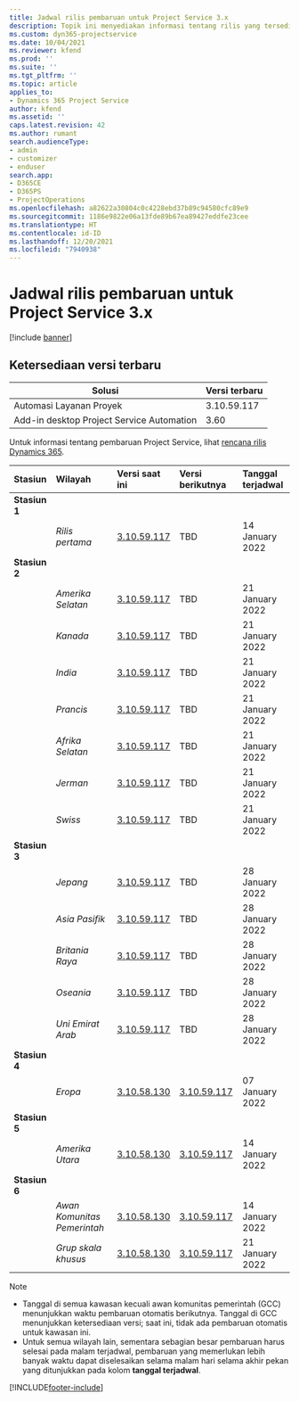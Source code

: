 ```yaml
---
title: Jadwal rilis pembaruan untuk Project Service 3.x
description: Topik ini menyediakan informasi tentang rilis yang tersedia dan yang akan datang dari Dynamics 365 Project Service Automation.
ms.custom: dyn365-projectservice
ms.date: 10/04/2021
ms.reviewer: kfend
ms.prod: ''
ms.suite: ''
ms.tgt_pltfrm: ''
ms.topic: article
applies_to:
- Dynamics 365 Project Service
author: kfend
ms.assetid: ''
caps.latest.revision: 42
ms.author: rumant
search.audienceType:
- admin
- customizer
- enduser
search.app:
- D365CE
- D365PS
- ProjectOperations
ms.openlocfilehash: a82622a30804c0c4228ebd37b89c94580cfc89e9
ms.sourcegitcommit: 1186e9822e06a13fde89b67ea89427eddfe23cee
ms.translationtype: HT
ms.contentlocale: id-ID
ms.lasthandoff: 12/20/2021
ms.locfileid: "7940938"
---
```

# <a name="update-release-schedule-for-project-service-3x"></a>Jadwal rilis pembaruan untuk Project Service 3.x

[!include [banner](../includes/psa-now-project-operations.md)]

## <a name="latest-version-availability"></a>Ketersediaan versi terbaru

| Solusi  | Versi terbaru |
|-------|----|
| Automasi Layanan Proyek    | 3.10.59.117 |
| Add-in desktop Project Service Automation                | 3.60          |

Untuk informasi tentang pembaruan Project Service, lihat [rencana rilis Dynamics 365](/dynamics365/release-plans/). 

| Stasiun  | Wilayah | Versi saat ini | Versi berikutnya |  Tanggal terjadwal
| :---   | :---   | :---   | :---   |:---   |         
|<strong>Stasiun 1</strong> | |  |  | |
| | <i>Rilis pertama</i> | [3.10.59.117](whats-new-ur-38.md) | TBD | 14 January 2022
|<strong>Stasiun 2</strong> | |  |  | |
| | <i>Amerika Selatan</i> | [3.10.59.117](whats-new-ur-38.md) | TBD | 21 January 2022
| | <i>Kanada</i> | [3.10.59.117](whats-new-ur-38.md) | TBD | 21 January 2022
| | <i>India</i> | [3.10.59.117](whats-new-ur-38.md) | TBD | 21 January 2022
| | <i>Prancis</i> | [3.10.59.117](whats-new-ur-38.md) | TBD | 21 January 2022
| | <i>Afrika Selatan</i> | [3.10.59.117](whats-new-ur-38.md) | TBD | 21 January 2022
| | <i>Jerman</i> | [3.10.59.117](whats-new-ur-38.md) | TBD | 21 January 2022
| | <i>Swiss</i> | [3.10.59.117](whats-new-ur-38.md) | TBD | 21 January 2022
|<strong>Stasiun 3</strong> | |  |  | |
| | <i>Jepang</i> | [3.10.59.117](whats-new-ur-38.md) | TBD | 28 January 2022
| | <i>Asia Pasifik</i> | [3.10.59.117](whats-new-ur-38.md) | TBD | 28 January 2022
| | <i>Britania Raya</i> | [3.10.59.117](whats-new-ur-38.md) | TBD | 28 January 2022
| | <i>Oseania</i> | [3.10.59.117](whats-new-ur-38.md) | TBD | 28 January 2022
| | <i>Uni Emirat Arab</i> | [3.10.59.117](whats-new-ur-38.md) | TBD | 28 January 2022
|<strong>Stasiun 4</strong> | |  |  | |
| | <i>Eropa</i> | [3.10.58.130](whats-new-ur-37-5.md) | [3.10.59.117](whats-new-ur-38.md) | 07 January 2022
|<strong>Stasiun 5</strong> | |  |  | |
| | <i>Amerika Utara</i> | [3.10.58.130](whats-new-ur-37-5.md) | [3.10.59.117](whats-new-ur-38.md) | 14 January 2022
|<strong>Stasiun 6</strong> | |  |  | |
| | <i>Awan Komunitas Pemerintah</i> | [3.10.58.130](whats-new-ur-37-5.md) | [3.10.59.117](whats-new-ur-38.md) | 14 January 2022
| | <i>Grup skala khusus</i> | [3.10.58.130](whats-new-ur-37-5.md) | [3.10.59.117](whats-new-ur-38.md) | 21 January 2022



>[!Note]
> - Tanggal di semua kawasan kecuali awan komunitas pemerintah (GCC) menunjukkan waktu pembaruan otomatis berikutnya. Tanggal di GCC menunjukkan ketersediaan versi; saat ini, tidak ada pembaruan otomatis untuk kawasan ini.
> - Untuk semua wilayah lain, sementara sebagian besar pembaruan harus selesai pada malam terjadwal, pembaruan yang memerlukan lebih banyak waktu dapat diselesaikan selama malam hari selama akhir pekan yang ditunjukkan pada kolom **tanggal terjadwal**.


[!INCLUDE[footer-include](../includes/footer-banner.md)]
